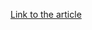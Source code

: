 [Link to the article](https://www.reversinglabs.com/blog/a-lurking-npm-package-makes-the-case-for-open-source-health-checks)
